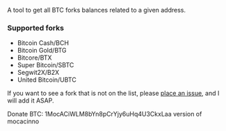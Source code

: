 A tool to get all BTC forks balances related to a given address.

### Supported forks

* Bitcoin Cash/BCH
* Bitcoin Gold/BTG
* Bitcore/BTX
* Super Bitcoin/SBTC
* Segwit2X/B2X
* United Bitcoin/UBTC

If you want to see a fork that is not on the list, please
[place an issue](https://github.com/someone235/btc-forks-balance/issues/new),
and I will add it ASAP.

Donate BTC: 1MocACiWLM8bYn8pCrYjy6uHq4U3CkxLaa
version of mocacinno

